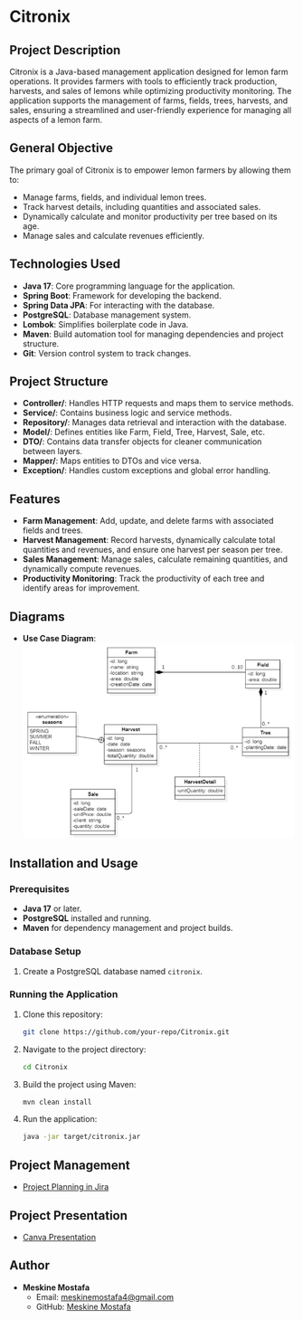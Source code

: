 # Citronix

## Project Description
Citronix is a Java-based management application designed for lemon farm operations. It provides farmers with tools to efficiently track production, harvests, and sales of lemons while optimizing productivity monitoring. The application supports the management of farms, fields, trees, harvests, and sales, ensuring a streamlined and user-friendly experience for managing all aspects of a lemon farm.

## General Objective
The primary goal of Citronix is to empower lemon farmers by allowing them to:
- Manage farms, fields, and individual lemon trees.
- Track harvest details, including quantities and associated sales.
- Dynamically calculate and monitor productivity per tree based on its age.
- Manage sales and calculate revenues efficiently.

## Technologies Used
- **Java 17**: Core programming language for the application.
- **Spring Boot**: Framework for developing the backend.
- **Spring Data JPA**: For interacting with the database.
- **PostgreSQL**: Database management system.
- **Lombok**: Simplifies boilerplate code in Java.
- **Maven**: Build automation tool for managing dependencies and project structure.
- **Git**: Version control system to track changes.

## Project Structure
- **Controller/**: Handles HTTP requests and maps them to service methods.
- **Service/**: Contains business logic and service methods.
- **Repository/**: Manages data retrieval and interaction with the database.
- **Model/**: Defines entities like Farm, Field, Tree, Harvest, Sale, etc.
- **DTO/**: Contains data transfer objects for cleaner communication between layers.
- **Mapper/**: Maps entities to DTOs and vice versa.
- **Exception/**: Handles custom exceptions and global error handling.

## Features
- **Farm Management**: Add, update, and delete farms with associated fields and trees.
- **Harvest Management**: Record harvests, dynamically calculate total quantities and revenues, and ensure one harvest per season per tree.
- **Sales Management**: Manage sales, calculate remaining quantities, and dynamically compute revenues.
- **Productivity Monitoring**: Track the productivity of each tree and identify areas for improvement.

## Diagrams
- **Use Case Diagram**: ![Use Case Diagram](/project_resources/UML/classDiagram.png)

## Installation and Usage

### Prerequisites
- **Java 17** or later.
- **PostgreSQL** installed and running.
- **Maven** for dependency management and project builds.

### Database Setup
1. Create a PostgreSQL database named `citronix`.

### Running the Application
1. Clone this repository:
   ```bash
   git clone https://github.com/your-repo/Citronix.git
   ```
   
2. Navigate to the project directory:
   ```bash
   cd Citronix
   ```
   
3. Build the project using Maven:
   ```bash
   mvn clean install
   ```
   
4. Run the application:
   ```bash
   java -jar target/citronix.jar
   ```

## Project Management
- [Project Planning in Jira](https://meskinemsoatafa.atlassian.net/jira/software/projects/CT/boards/15/backlog?epics=visible)

## Project Presentation
- [Canva Presentation](https://www.canva.com/design/DAGXr4W5iv8/_tV43mLmFRBZQDqwBKJDWQ/edit?utm_content=DAGXr4W5iv8&utm_campaign=designshare&utm_medium=link2&utm_source=sharebutton)

## Author
- **Meskine Mostafa**
    - Email: meskinemostafa4@gmail.com
    - GitHub: [Meskine Mostafa](https://github.com/MesVortex)
